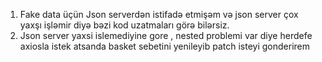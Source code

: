 1) Fake data üçün Json serverdən istifadə etmişəm və json server çox yaxşı işləmir diyə bəzi kod uzatmaları görə bilərsiz.
2) Json server yaxsi islemediyine gore , nested problemi var diye herdefe axiosla istek atsanda basket sebetini yenileyib patch isteyi gonderirem 
